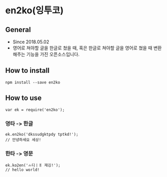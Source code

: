 # en2ko(잉투코)

## General
- Since 2018.05.02
- 영어로 쳐야할 글을 한글로 쳤을 때, 혹은 한글로 쳐야할 글을 영어로 쳤을 때 변환해주는 기능을 가진 오픈소스입니다.

## How to install
```
npm install --save en2ko
```

## How to use
```
var ek = require('en2ko');
```

### 영타 -> 한글
```
ek.en2ko('dkssudgktpdy tptkd!');
// 안녕하세요 세상!
```

### 한타 -> 영문
```
ek.ko2en('ㅗ디ㅣㅐ 재깅!');
// hello world!
```
